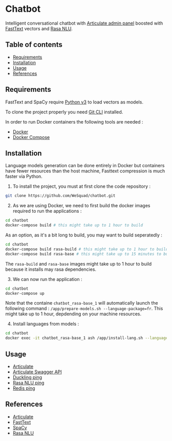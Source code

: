 # Chatbot

Intelligent conversational chatbot with [Articulate admin panel](https://samtecspg.github.io/articulate/) boosted with [FastText](https://fasttext.cc/) vectors and [Rasa NLU](https://rasa.com/).

## Table of contents

<!-- toc -->

* [Requirements](#requirements)
* [Installation](#installation)
* [Usage](#usage)
* [References](#references)

<!-- tocstop -->

## Requirements

FastText and SpaCy require [Python v3](https://www.python.org/downloads/) to load vectors as models.

To clone the project properly you need [Git CLI](https://git-scm.com/downloads) installed.

In order to run Docker containers the following tools are needed :

* [Docker](https://docs.docker.com/engine/installation/)
* [Docker Compose](https://docs.docker.com/compose/install/)

## Installation

Language models generation can be done entirely in Docker but containers have fewer resources than the host machine, Fasttext compression is much faster via Python.

1. To install the project, you must at first clone the code repository :

```bash
git clone https://github.com/WeSquad/chatbot.git
```

2. As we are using Docker, we need to first build the docker images required to run the applications :

```bash
cd chatbot
docker-compose build # this might take up to 1 hour to build
```

As an option, as it's a bit long to build, you may want to build seperatedly :

```bash
cd chatbot
docker-compose build rasa-build # this might take up to 1 hour to build
docker-compose build rasa-base # this might take up to 15 minutes to build
```

The `rasa-build` and `rasa-base` images might take up to 1 hour to build because it installs may rasa dependencies.

3. We can now run the application :

```bash
cd chatbot
docker-compose up
```

Note that the containe `chatbot_rasa-base_1` will automatically launch the following command :
`/app/prepare-models.sh --language-package=fr`. This might take up to 1 hour, depdending on your machine resources.

4. Install languages from models :

```bash
cd chatbot
docker exec -it chatbot_rasa-base_1 ash /app/install-lang.sh --language-package=fr
```

## Usage

* [Articulate](http://localhost:3333)
* [Articulate Swagger API](http://localhost:7500/documentation)
* [Duckling ping](http://localhost:8000)
* [Rasa NLU ping](http://localhost:5000)
* [Redis ping](http://localhost:6379)

## References

* [Articulate](https://github.com/samtecspg/articulate)
* [FastText](https://github.com/facebookresearch/fastText)
* [SpaCy](https://github.com/explosion/spaCy)
* [Rasa NLU](https://github.com/RasaHQ/rasa_nlu)
